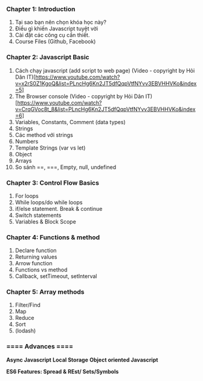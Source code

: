 ﻿### Chapter 1: Introduction
1. Tại sao bạn nên chọn khóa học này?
2. Điều gì khiến Javascript tuyệt vời
3. Cài đặt các công cụ cần thiết.
4. Course Files (Github, Facebook)


### Chapter 2: Javascript Basic
1. Cách chạy javascript (add script to web page) (Video - copyright by Hỏi Dân IT)[https://www.youtube.com/watch?v=x2rS0Z1KgoQ&list=PLncHg6Kn2JT5dfQqpVtfNYvv3EBVHHVKo&index=5]
2. The Browser console (Video - copyright by Hỏi Dân IT)[https://www.youtube.com/watch?v=CrqGVoc8t_8&list=PLncHg6Kn2JT5dfQqpVtfNYvv3EBVHHVKo&index=6]
3. Variables, Constants, Comment (data types)
4. Strings
5. Các method với strings
6. Numbers
7. Template Strings (var vs let)
8. Object
9. Arrays
10. So sánh ==, ===,  Empty, null, undefined


### Chapter 3: Control Flow Basics
1. For loops
2. While loops/do while loops
3. if/else statement. Break & continue
4. Switch statements
5. Variables & Block Scope


### Chapter 4: Functions & method
1. Declare function
2. Returning values
3. Arrow function
4. Functions vs method
5. Callback, setTimeout, setInterval


### Chapter 5: Array methods
1. Filter/Find
2. Map
3. Reduce
4. Sort
5. (lodash)


### ==== Advances ====
**Async Javascript**
**Local Storage**
**Object oriented Javascript**


**ES6 Features: Spread & REst/ Sets/Symbols**
